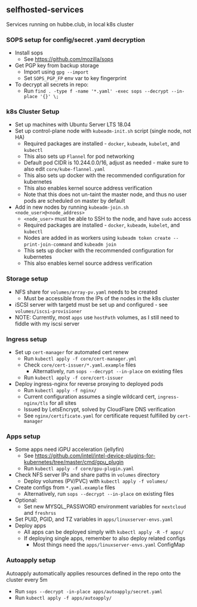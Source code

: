 ## selfhosted-services
Services running on hubbe.club, in local k8s cluster

### SOPS setup for config/secret .yaml decryption
- Install sops
    - See https://github.com/mozilla/sops
- Get PGP key from backup storage
    - Import using `gpg --import`
    - Set `SOPS_PGP_FP` env var to key fingerprint
- To decrypt all secrets in repo:
    - Run `find . -type f -name '*.yaml' -exec sops --decrypt --in-place '{}' \;`

### k8s Cluster Setup
- Set up machines with Ubuntu Server LTS 18.04
- Set up control-plane node with `kubeadm-init.sh` script (single node, not HA)
    - Required packages are installed - `docker`, `kubeadm`, `kubelet`, and `kubectl`
    - This also sets up `Flannel` for pod networking
    - Default pod CIDR is 10.244.0.0/16, adjust as needed - make sure to also edit `core/kube-flannel.yaml`
    - This also sets up docker with the recommended configuration for kubernetes
    - This also enables kernel source address verification
    - Note that this does not un-taint the master node, and thus no user pods are scheduled on master by default
- Add in new nodes by running `kubeadm-join.sh <node_user>@<node_address>`
    - `<node_user>` must be able to SSH to the node, and have `sudo` access
    - Required packages are installed - `docker`, `kubeadm`, `kubelet`, and `kubectl`
    - Nodes are added in as workers using `kubeadm token create --print-join-command` and `kubeadm join`
    - This sets up docker with the recommended configuration for kubernetes
    - This also enables kernel source address verification


### Storage setup
- NFS share for `volumes/array-pv.yaml` needs to be created
    - Must be accessible from the IPs of the nodes in the k8s cluster
- iSCSI server with targetd must be set up and configured - see `volumes/iscsi-provisioner`
- NOTE: Currently, most `apps` use `hostPath` volumes, as I still need to fiddle with my iscsi server

### Ingress setup
- Set up `cert-manager` for automated cert renew
    - Run `kubectl apply -f core/cert-manager.yml`
    - Check `core/cert-issuer/*.yaml.example` files
        - Alternatively, run `sops --decrypt --in-place` on existing files
    - Run `kubectl apply -f core/cert-issuer`
- Deploy ingress-nginx for reverse proxying to deployed pods
    - Run `kubectl apply -f nginx/`
    - Current configuration assumes a single wildcard cert, `ingress-nginx/tls` for all sites
    - Issued by LetsEncrypt, solved by CloudFlare DNS verification
    - See `nginx/certificate.yaml` for certificate request fulfilled by `cert-manager`

### Apps setup
- Some apps need iGPU acceleration (jellyfin)
    - See https://github.com/intel/intel-device-plugins-for-kubernetes/tree/master/cmd/gpu_plugin
    - Run `kubectl apply -f core/gpu-plugin.yaml`
- Check NFS server IPs and share paths in `volumes` directory
    - Deploy volumes (PV/PVC) with `kubectl apply -f volumes/`
- Create configs from `*.yaml.example` files
    - Alternatively, run `sops --decrypt --in-place` on existing files
- Optional:
    - Set new MYSQL_PASSWORD environment variables for `nextcloud` and `freshrss`
- Set PUID, PGID, and TZ variables in `apps/linuxserver-envs.yaml`
- Deploy apps
    - All apps can be deployed simply with `kubectl apply -R -f apps/`
    - If deploying single apps, remember to also deploy related configs
        - Most things need the `apps/linuxserver-envs.yaml` ConfigMap

### Autoapply setup
Autoapply automatically applies resources defined in the repo onto the cluster every 5m
- Run `sops --decrypt -in-place apps/autoapply/secret.yaml`
- Run `kubectl apply -f apps/autoapply/`

